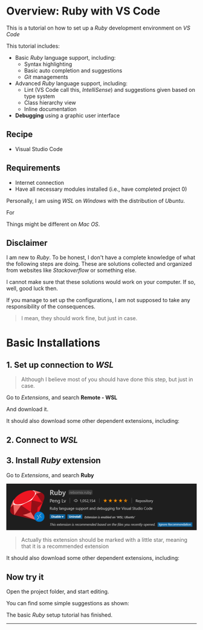 # Overview: Ruby with VS Code

This is a tutorial on how to set up a *Ruby* development environment on *VS Code*

This tutorial includes: 

- Basic *Ruby* language support, including:
    - Syntax highlighting
    - Basic auto completion and suggestions
    - *Git* managements
- Advanced *Ruby* language support, including:
    - Lint (VS Code call this, *IntelliSense*) and suggestions given based on type system
    - Class hierarchy view
    - Inline documentation
- **Debugging** using a graphic user interface 

## Recipe

- Visual Studio Code

## Requirements

- Internet connection
- Have all necessary modules installed (i.e., have completed project 0)

Personally, I am using *WSL* on *Windows* with the distribution of *Ubuntu*. 

For 

Things might be different on *Mac OS*. 

## Disclaimer

I am new to *Ruby*. To be honest, I don't have a complete knowledge of what the following steps are doing. These are solutions collected and organized from websites like *Stackoverflow* or something else. 

I cannot make sure that these solutions would work on your computer. If so, well, good luck then. 

If you manage to set up the configurations, I am not supposed to take any responsibility of the consequences. 

> I mean, they should work fine, but just in case. 

# Basic Installations

## 1. Set up connection to *WSL*

> Although I believe most of you should have done this step, but just in case. 

Go to *Extensions*, and search **Remote - WSL**

And download it. 

It should also download some other dependent extensions, including:

<!--TODO-->

## 2. Connect to *WSL*

<!--TODO-->

## 3. Install *Ruby* extension

Go to *Extensions*, and search **Ruby**

<img src="ruby_extension.png" alt="ruby_extension" style="zoom:50%;" />

>  Actually this extension should be marked with a little star, meaning that it is a recommended extension

It should also download some other dependent extensions, including:

<!--TODO-->

## Now try it

Open the project folder, and start editing. 

You can find some simple suggestions as shown: 

<!--TODO-->

The basic *Ruby* setup tutorial has finished. 

---


